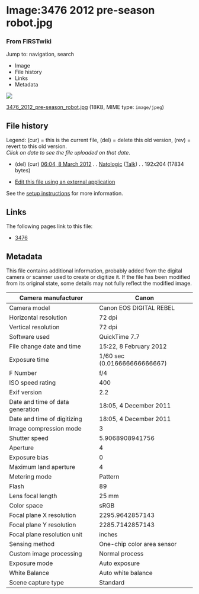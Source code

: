 

# Image:3476 2012 pre-season robot.jpg

### From FIRSTwiki

Jump to: navigation, search

  * Image
  * File history
  * Links
  * Metadata

![](/media/8/82/3476_2012_pre-season_robot.jpg)

[3476_2012_pre-season_robot.jpg](/media/8/82/3476_2012_pre-season_robot.jpg
"3476 2012 pre-season robot.jpg" ) (18KB, MIME type: `image/jpeg`)

## File history

Legend: (cur) = this is the current file, (del) = delete this old version,
(rev) = revert to this old version.  
_Click on date to see the file uploaded on that date_.

  * (del) (cur) [06:04, 8 March 2012](/media/8/82/3476_2012_pre-season_robot.jpg "/media/8/82/3476 2012 pre-season robot.jpg" ) . . [Natologic](/index.php?title=User:Natologic&action=edit "User:Natologic" ) ([Talk](/index.php/User_talk:Natologic "User talk:Natologic" )) . . 192x204 (17834 bytes)
  

  * [Edit this file using an external application](/index.php?title=Image:3476_2012_pre-season_robot.jpg&action=edit&externaledit=true&mode=file "Image:3476 2012 pre-season robot.jpg" )

See the [setup
instructions](http://meta.wikimedia.org/wiki/Help:External_editors
"http://meta.wikimedia.org/wiki/Help:External_editors" ) for more information.

## Links

The following pages link to this file:

  * [3476](/index.php/3476 "3476" )

## Metadata

This file contains additional information, probably added from the digital
camera or scanner used to create or digitize it. If the file has been modified
from its original state, some details may not fully reflect the modified
image.

Camera manufacturer |  Canon  
---|---  
Camera model |  Canon EOS DIGITAL REBEL  
Horizontal resolution |  72 dpi  
Vertical resolution |  72 dpi  
Software used |  QuickTime 7.7  
File change date and time |  15:22, 8 February 2012  
Exposure time |  1/60 sec (0.016666666666667)  
F Number |  f/4  
ISO speed rating |  400  
Exif version |  2.2  
Date and time of data generation |  18:05, 4 December 2011  
Date and time of digitizing |  18:05, 4 December 2011  
Image compression mode |  3  
Shutter speed |  5.9068908941756  
Aperture |  4  
Exposure bias |  0  
Maximum land aperture |  4  
Metering mode |  Pattern  
Flash |  89  
Lens focal length |  25 mm  
Color space |  sRGB  
Focal plane X resolution |  2295.9642857143  
Focal plane Y resolution |  2285.7142857143  
Focal plane resolution unit |  inches  
Sensing method |  One-chip color area sensor  
Custom image processing |  Normal process  
Exposure mode |  Auto exposure  
White Balance |  Auto white balance  
Scene capture type |  Standard  
  
